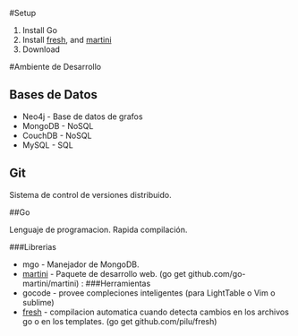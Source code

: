#Setup
1. Install Go
2. Install [fresh][], and [martini][]
3. Download

#Ambiente de Desarrollo
## Bases de Datos
* Neo4j - Base de datos de grafos
* MongoDB - NoSQL
* CouchDB - NoSQL
* MySQL - SQL

## Git
Sistema de control de versiones distribuido.

##Go

Lenguaje de programacion. Rapida compilación.

###Librerias
* mgo - Manejador de MongoDB.
* [martini][] - Paquete de desarrollo web. (go get github.com/go-martini/martini)
:
###Herramientas
* gocode - provee compleciones inteligentes (para LightTable o Vim o sublime)
* [fresh][] - compilacion automatica cuando detecta cambios en los archivos go o en los templates. (go get github.com/pilu/fresh)


[fresh]: https://github.com/pilu/fresh  "fresh"
[martini]: https://github.com/go-martini/martini/ "martini"

